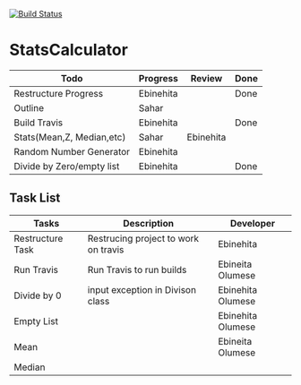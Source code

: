 [![Build Status](https://travis-ci.com/eo-39/StatsCalculator.svg?branch=main)](https://travis-ci.com/eo-39/StatsCalculator)


# StatsCalculator

| Todo                        | Progress  |  Review  |  Done |  
|-----------------------------|-----------|----------|--------|
| Restructure Progress        | Ebinehita |          |  Done  |   
| Outline                     |  Sahar    |          |        |   
| Build Travis                |Ebinehita  |          |  Done  |   
|  Stats(Mean,Z, Median,etc)  |   Sahar   |Ebinehita |        |
| Random Number Generator     | Ebinehita |          |        |
| Divide by Zero/empty list   | Ebinehita |          | Done   |



## Task List

Tasks                     | Description                           | Developer
------------------------- | ---------------                       | ----------------
Restructure Task          | Restrucing project to work on travis  | Ebinehita
  Run Travis              | Run Travis to run builds              | Ebineita Olumese
   Divide by 0            | input exception in Divison class      | Ebinehita Olumese
   Empty List             |                                       | Ebinehita Olumese
  Mean                    |                                       | Ebineita Olumese
  Median                  |                                       | 
   
